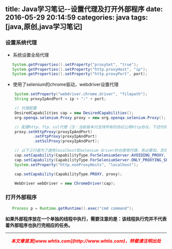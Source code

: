 title: Java学习笔记--设置代理及打开外部程序
date: 2016-05-29 20:14:59
categories: java
tags: [java,原创,java学习笔记]
---

### 设置系统代理

- 系统设置全局代理
```java
   System.getProperties().setProperty("proxySet", "true");
   System.getProperties().setProperty("http.proxyHost", "ip");
   System.getProperties().setProperty("http.proxyPort", port);
```
- 使用了selenium的chrome驱动，webdriver设置代理
```java
    System.setProperty("webdriver.chrome.driver", "filepath");
    String proxyIpAndPort = ip + ":" + port;

    // 代理配置
    DesiredCapabilities cap = new DesiredCapabilities();
    org.openqa.selenium.Proxy proxy = new org.openqa.selenium.Proxy();

    // 配置http、ftp、ssl代理（注：当前版本只支持所有的协议公用http协议，下述代码等同于只配置http）
    proxy.setHttpProxy(proxyIpAndPort)
            .setFtpProxy(proxyIpAndPort)
            .setSslProxy(proxyIpAndPort);

    // 以下三行是为了避免localhost和selenium driver的也使用代理，务必要加，否则无法与iedriver通讯
    cap.setCapability(CapabilityType.ForSeleniumServer.AVOIDING_PROXY, true);
    cap.setCapability(CapabilityType.ForSeleniumServer.ONLY_PROXYING_SELENIUM_TRAFFIC, true);
    System.setProperty("http.nonProxyHosts", "localhost");

    cap.setCapability(CapabilityType.PROXY, proxy);

    WebDriver webDriver = new ChromeDriver(cap);
```

### 打开外部程序
```java
   Process p = Runtime.getRuntime().exec("cmd command");
```
**如果外部程序放在一个单独的线程中执行，需要注意的是：该线程执行完并不代表着外部程序也执行完相应的任务。**

---
<div align="center" style="color:red;width=80px;height:90px;" onmouseout="this.style.border='1px solid blue'" onmouseover="this.style.border='none'">
<p style="font-weight:bold;font-style:italic;">本文章首发[www.whtis.com](http://www.whtis.com)，转载请注明出处</p>
</div>